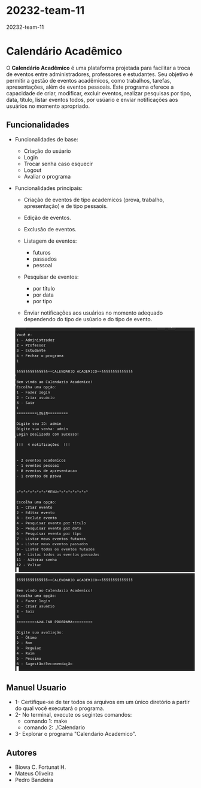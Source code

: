 # 20232-team-11
20232-team-11

# Calendário Acadêmico

O **Calendário Acadêmico** é uma plataforma projetada para facilitar a troca de eventos entre administradores, professores e estudantes. Seu objetivo é permitir a gestão de eventos acadêmicos, como trabalhos, tarefas, apresentações, além de eventos pessoais. Este programa oferece a capacidade de criar, modificar, excluir eventos, realizar pesquisas por tipo, data, título, listar eventos todos, por usúario e enviar notificações aos usuários no momento apropriado.

## Funcionalidades
   * Funcionalidades de base:
     - Criação do usúario
     - Login
     - Trocar senha caso esquecir
     - Logout
     - Avaliar o programa

   * Funcionalidades principais:
     - Criação de eventos de tipo academicos (prova, trabalho, apresentação) e de tipo pessaois.
     - Edição de eventos.
     - Exclusão de eventos.
     - Listagem de eventos:
        * futuros
        * passados
        * pessoal

     - Pesquisar de eventos:
        * por título
        * por data
        * por tipo

     - Enviar notificações aos usuários no momento adequado dependendo do tipo de usúario e do tipo de evento.

     ![Alt text](<Captura de tela de 2023-12-10 12-14-25.png>)
     ![Alt text](<Captura de tela de 2023-12-10 12-15-08.png>)


## Manuel Usuario
 * 1- Certifique-se de ter todos os arquivos em um único diretório a partir do qual você executará o programa.
 * 2- No terminal, execute os segintes comandos:
      - comando 1: make
      - comando 2: ./Calendario
 * 3- Explorar o programa "Calendario Academico".


## Autores
 * Biowa C. Fortunat H.
 * Mateus Oliveira
 * Pedro Bandeira

#####